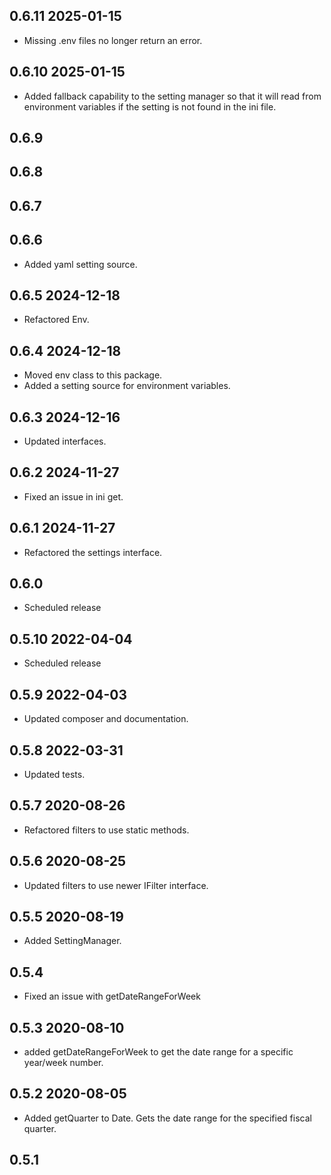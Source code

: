 ## 0.6.11 2025-01-15
* Missing .env files no longer return an error.

## 0.6.10 2025-01-15
* Added fallback capability to the setting manager so that it will read from environment variables if the setting is not found in the ini file.

## 0.6.9
## 0.6.8
## 0.6.7
## 0.6.6
* Added yaml setting source.

## 0.6.5 2024-12-18
* Refactored Env.

## 0.6.4 2024-12-18
* Moved env class to this package.
* Added a setting source for environment variables.

## 0.6.3 2024-12-16
* Updated interfaces.

## 0.6.2 2024-11-27
* Fixed an issue in ini get.

## 0.6.1 2024-11-27
* Refactored the settings interface.

## 0.6.0
* Scheduled release

## 0.5.10 2022-04-04
* Scheduled release

## 0.5.9 2022-04-03
* Updated composer and documentation.

## 0.5.8 2022-03-31
* Updated tests.

## 0.5.7 2020-08-26
* Refactored filters to use static methods.

## 0.5.6 2020-08-25
* Updated filters to use newer IFilter interface.

## 0.5.5 2020-08-19
* Added SettingManager.

## 0.5.4
* Fixed an issue with getDateRangeForWeek

## 0.5.3 2020-08-10
* added getDateRangeForWeek to get the date range for a specific year/week number.

## 0.5.2 2020-08-05
* Added getQuarter to Date. Gets the date range for the specified fiscal quarter.

## 0.5.1
